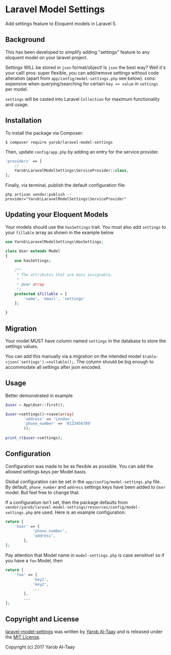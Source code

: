 # Laravel Model Settings

Add settings feature to Eloquent models in Laravel 5.


## Background

This has been developed to simplify adding "settings" feature to any eloquent model on your laravel project. 

Settings WILL be stored in `json` format/object! Is `json` the best way? Well it's your call! pros: super flexible, you can add/remove settings without code alteration (apart from `app/config/model-settings.php` see below). cons: expensive when querying/searching for certain `key => value` in `settings` per model.

`settings` will be casted into Laravel `Collection` for maximum functionality and usage.

## Installation
To install the package via Composer:

```shell
$ composer require yarob/laravel-model-settings
```
Then, update `config/app.php` by adding an entry for the service provider.

```php
'providers' => [
    // ...
    Yarob\LaravelModelSettings\ServiceProvider::class,
];
```
Finally, via terminal, publish the default configuration file:

```shell
php artisan vendor:publish --provider="Yarob\LaravelModelSettings\ServiceProvider"
```
## Updating your Eloquent Models

Your models should use the `hasSettings` trait.
You must also add `settings` to your `fillable` array as shown in the example below

```php
use Yarob\LaravelModelSettings\HasSettings;

class User extends Model
{
    use hasSettings;
    
    /**
     * The attributes that are mass assignable.
     *
     * @var array
     */
    protected $fillable = [
        'name', 'email', 'settings'
    ];

}
```

## Migration
Your model MUST have column named `settings` in the database to store the settings values.

You can add this manually via a migration on the intended model ` $table->json('settings')->nullable(); `. 
The column should be big enough to accommodate all settings after json encoded.

## Usage

Better demonstrated in example

```php
$user = App\User::first();

$user->settings()->save(array(
		'address' => 'London',
		'phone_number' => '0123456789'
	    ));
	    
print_r($user->settings);
```
## Configuration

Configuration was made to be as flexible as possible. You can add the allowed settings keys per Model basis.

Global configuration can be set in the `app/config/model-settings.php` file. By default, `phone_number` and `address` settings keys have been added to `User` model. But feel free to change that.

If a configuration isn't set, then the package defaults from 
`vendor/yarob/laravel-model-settings/resources/config/model-settings.php` are used. 
Here is an example configuration:

```php
return [
    'User' => [
    		'phone_number',
    		'address',
    	],
];
```

Pay attention that Model name in `model-settings.php` is case sensitive! so if you have a `foo` Model, then

```php
return [
    'foo' => [
    		'key1',
    		'key2',
    		...
    	],
    	...
];
```

## Copyright and License

[laravel-model-settings](https://github.com/EazyServer/laravel-model-settings)
was written by [Yarob Al-Taay](https://twitter.com/TheEpicVoyage) and is released under the 
[MIT License](LICENSE.md).

Copyright (c) 2017 Yarob Al-Taay